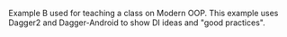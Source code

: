 Example B used for teaching a class on Modern OOP. This example uses Dagger2 and Dagger-Android to show DI ideas and "good practices".